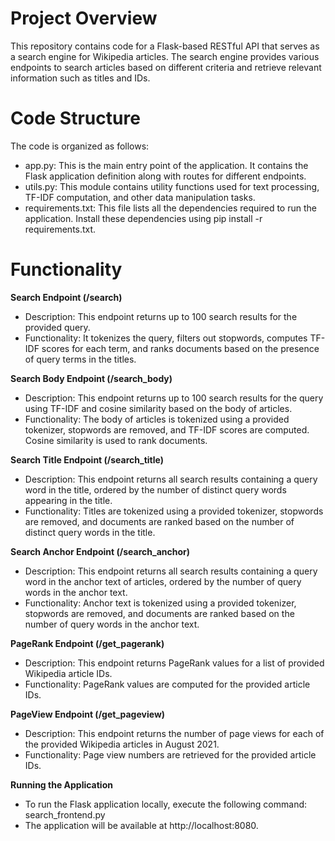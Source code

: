 # Project Overview
This repository contains code for a Flask-based RESTful API that serves as a search engine for Wikipedia articles. The search engine provides various endpoints to search articles based on different criteria and retrieve relevant information such as titles and IDs.

# Code Structure
The code is organized as follows:

- app.py: This is the main entry point of the application. It contains the Flask application definition along with routes for different endpoints.
- utils.py: This module contains utility functions used for text processing, TF-IDF computation, and other data manipulation tasks.
- requirements.txt: This file lists all the dependencies required to run the application. Install these dependencies using pip install -r requirements.txt.

# Functionality

**Search Endpoint (/search)**
- Description: This endpoint returns up to 100 search results for the provided query.
- Functionality: It tokenizes the query, filters out stopwords, computes TF-IDF scores for each term, and ranks documents based on the presence of query terms in the titles.

**Search Body Endpoint (/search_body)**
- Description: This endpoint returns up to 100 search results for the query using TF-IDF and cosine similarity based on the body of articles.
- Functionality: The body of articles is tokenized using a provided tokenizer, stopwords are removed, and TF-IDF scores are computed. Cosine similarity is used to rank documents.

**Search Title Endpoint (/search_title)**
- Description: This endpoint returns all search results containing a query word in the title, ordered by the number of distinct query words appearing in the title.
- Functionality: Titles are tokenized using a provided tokenizer, stopwords are removed, and documents are ranked based on the number of distinct query words in the title.

**Search Anchor Endpoint (/search_anchor)**
- Description: This endpoint returns all search results containing a query word in the anchor text of articles, ordered by the number of query words in the anchor text.
- Functionality: Anchor text is tokenized using a provided tokenizer, stopwords are removed, and documents are ranked based on the number of query words in the anchor text.

**PageRank Endpoint (/get_pagerank)**
- Description: This endpoint returns PageRank values for a list of provided Wikipedia article IDs.
- Functionality: PageRank values are computed for the provided article IDs.

**PageView Endpoint (/get_pageview)**
- Description: This endpoint returns the number of page views for each of the provided Wikipedia articles in August 2021.
- Functionality: Page view numbers are retrieved for the provided article IDs.

**Running the Application**
- To run the Flask application locally, execute the following command:
search_frontend.py
- The application will be available at http://localhost:8080.
